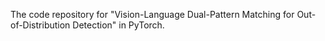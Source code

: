 
The code repository for "Vision-Language Dual-Pattern Matching for Out-of-Distribution Detection" in PyTorch.
